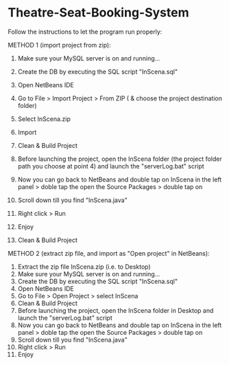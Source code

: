 # Theatre-Seat-Booking-System

Follow the instructions to let the program run properly:

METHOD 1 (import project from zip):
1. Make sure your MySQL server is on and running...
2. Create the DB by executing the SQL script "InScena.sql"
3. Open NetBeans IDE
4. Go to File > Import Project > From ZIP ( & choose the project destination folder)
4. Select InScena.zip 
5. Import
6. Clean & Build Project
7. Before launching the project, open the InScena folder (the project folder path you choose at point 4) and launch the "serverLog.bat" script 
8. Now you can go back to NetBeans and double tap on InScena in the left panel > doble tap the open the Source Packages > double tap on <default package> 
9. Scroll down till you find "InScena.java"
10. Right click > Run
11. Enjoy


5. Clean & Build Project


METHOD 2 (extract zip file, and import as "Open project" in NetBeans):
1. Extract the zip file InScena.zip (i.e. to Desktop)
2. Make sure your MySQL server is on and running...
3. Create the DB by executing the SQL script "InScena.sql"
4. Open NetBeans IDE
2. Go to File > Open Project > select InScena
5. Clean & Build Project
6. Before launching the project, open the InScena folder in Desktop and launch the "serverLog.bat" script 
7. Now you can go back to NetBeans and double tap on InScena in the left panel > doble tap the open the Source Packages > double tap on <default package> 
8. Scroll down till you find "InScena.java"
9. Right click > Run
10. Enjoy
